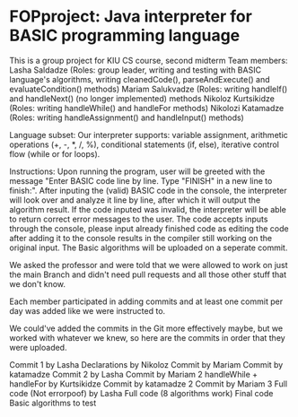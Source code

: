 # FOPproject: Java interpreter for BASIC programming language
This is a group project for KIU CS course, second midterm
Team members:
Lasha Saldadze (Roles: group leader, writing and testing with BASIC language's algorithms, writing cleanedCode(), parseAndExecute() and evaluateCondition() methods)
Mariam Salukvadze (Roles: writing handleIf() and handleNext() (no longer implemented) methods
Nikoloz Kurtsikidze (Roles: writing handleWhile() and handleFor methods)
Nikolozi Katamadze (Roles: writing handleAssignment() and handleInput() methods)

Language subset:
Our interpreter supports: variable assignment, arithmetic operations (+, -, *, /, %), conditional statements (if, else), iterative control flow (while or for loops).

Instructions:
Upon running the program, user will be greeted with the message "Enter BASIC code line by line. Type \"FINISH\" in a new line to finish:". After inputing the (valid) BASIC code in the console, the interpreter will look over and analyze it line by line, after which it will output the algorithm result. If the code inputed was invalid, the interpreter will be able to return correct error messages to the user. The code accepts inputs through the console, please input already finished code as editing the code after adding it to the console results in the compiler still working on the original input. The Basic algorithms will be uploaded on a seperate commit.

We asked the professor and were told that we were allowed to work on just the main Branch and didn't need pull requests and all those other stuff that we don't know.

Each member participated in adding commits and at least one commit per day was added like we were instructed to.

We could've added the commits in the Git more effectively maybe, but we worked with whatever we knew, so here are the commits in order that they were uploaded.

Commit 1 by Lasha
Declarations by Nikoloz
Commit by Mariam
Commit by katamadze
Commit 2 by Lasha
Commit by Mariam 2
handleWhile + handleFor by Kurtsikidze
Commit by katamadze 2
Commit by Mariam 3
Full code (Not errorpoof) by Lasha
Full code (8 algorithms work)
Final code
Basic algorithms to test
